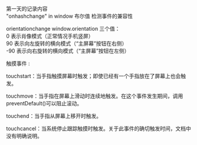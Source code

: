 第一天的记录内容  
"onhashchange" in window  布尔值  检测事件的兼容性

orientationchange  window.orientation 三个值：  
    0 表示肖像模式（正常情况手机竖屏）   
    90 表示向左旋转的横向模式（“主屏幕”按钮在右侧）  
    -90 表示向右旋转的横向模式（“主屏幕”按钮在左侧）



触摸事件  :

touchstart：当手指触摸屏幕时触发；即使已经有一个手指放在了屏幕上也会触发。

touchmove：当手指在屏幕上滑动时连续地触发。在这个事件发生期间，调用preventDefault\(\)可以阻止滚动。

touchend：当手指从屏幕上移开时触发。

touchcancel：当系统停止跟踪触摸时触发。关于此事件的确切触发时间，文档中没有明确说明。

  


